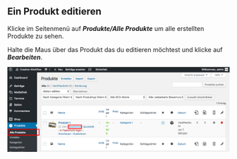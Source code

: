 ## Ein Produkt editieren

Klicke im Seitenmenü auf _**Produkte/Alle Produkte**_ um alle erstellten Produkte zu sehen.

Halte die Maus über das Produkt das du editieren möchtest und klicke auf _**Bearbeiten**_.

![image](./assets/edit.jpg)
